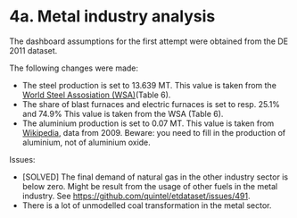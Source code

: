 # 4a. Metal industry analysis

The dashboard assumptions for the first attempt were obtained from the DE 2011 dataset.


The following changes were made:

- The steel production is set to 13.639 MT. This value is taken from the [World Steel Assosiation (WSA)](http://www.worldsteel.org/dms/internetDocumentList/statistics-archive/yearbook-archive/Steel-Statistical-Yearbook-2013/document/Steel-Statistical-Yearbook-2012.pdf)(Table 6).
- The share of blast furnaces and electric furnaces is set to resp. 25.1% and 74.9% This value is taken from the WSA (Table 6).
- The aluminium production is set to 0.07 MT. This value is taken from [Wikipedia](http://en.wikipedia.org/wiki/List_of_countries_by_aluminium_production), data from 2009. Beware: you need to fill in the production of aluminium, not of aluminium oxide.


Issues:

- [SOLVED] The final demand of natural gas in the other industry sector is below zero. Might be result from the usage of other fuels in the metal industry. See https://github.com/quintel/etdataset/issues/491.
- There is a lot of unmodelled coal transformation in the metal sector.


